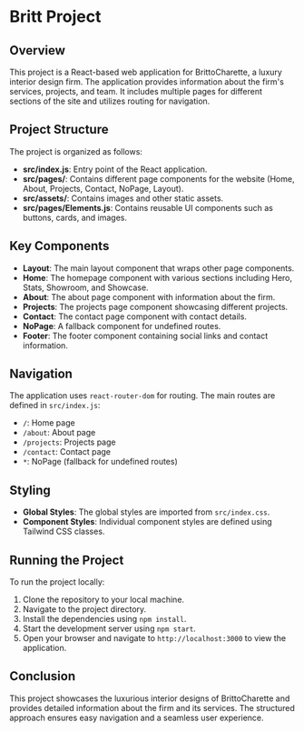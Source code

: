 # Britt Project

## Overview

This project is a React-based web application for BrittoCharette, a luxury interior design firm. The application provides information about the firm's services, projects, and team. It includes multiple pages for different sections of the site and utilizes routing for navigation.

## Project Structure

The project is organized as follows:

- **src/index.js**: Entry point of the React application.
- **src/pages/**: Contains different page components for the website (Home, About, Projects, Contact, NoPage, Layout).
- **src/assets/**: Contains images and other static assets.
- **src/pages/Elements.js**: Contains reusable UI components such as buttons, cards, and images.

## Key Components

- **Layout**: The main layout component that wraps other page components.
- **Home**: The homepage component with various sections including Hero, Stats, Showroom, and Showcase.
- **About**: The about page component with information about the firm.
- **Projects**: The projects page component showcasing different projects.
- **Contact**: The contact page component with contact details.
- **NoPage**: A fallback component for undefined routes.
- **Footer**: The footer component containing social links and contact information.

## Navigation

The application uses `react-router-dom` for routing. The main routes are defined in `src/index.js`:

- `/`: Home page
- `/about`: About page
- `/projects`: Projects page
- `/contact`: Contact page
- `*`: NoPage (fallback for undefined routes)

## Styling

- **Global Styles**: The global styles are imported from `src/index.css`.
- **Component Styles**: Individual component styles are defined using Tailwind CSS classes.

## Running the Project

To run the project locally:

1. Clone the repository to your local machine.
2. Navigate to the project directory.
3. Install the dependencies using `npm install`.
4. Start the development server using `npm start`.
5. Open your browser and navigate to `http://localhost:3000` to view the application.

## Conclusion

This project showcases the luxurious interior designs of BrittoCharette and provides detailed information about the firm and its services. The structured approach ensures easy navigation and a seamless user experience.
